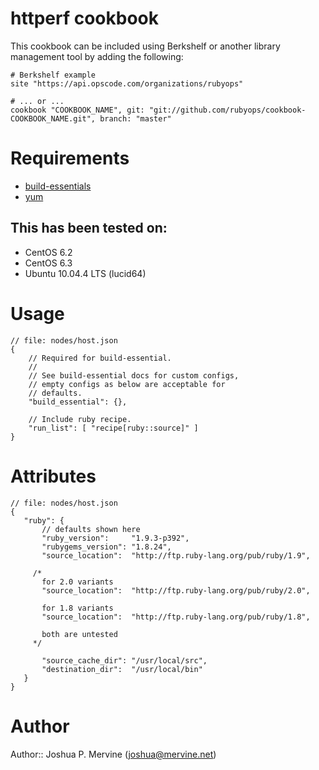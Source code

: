 # httperf cookbook

This cookbook can be included using Berkshelf or another library management tool by adding the following:

    # Berkshelf example
    site "https://api.opscode.com/organizations/rubyops"

    # ... or ...
    cookbook "COOKBOOK_NAME", git: "git://github.com/rubyops/cookbook-COOKBOOK_NAME.git", branch: "master"

# Requirements

* [build-essentials](http://community.opscode.com/cookbooks/build-essential)
* [yum](http://community.opscode.com/cookbooks/yum)

## This has been tested on:

* CentOS 6.2
* CentOS 6.3
* Ubuntu 10.04.4 LTS (lucid64)

# Usage

    // file: nodes/host.json
    {
        // Required for build-essential.
        //
        // See build-essential docs for custom configs,
        // empty configs as below are acceptable for
        // defaults.
        "build_essential": {},

        // Include ruby recipe.
        "run_list": [ "recipe[ruby::source]" ]
    }

# Attributes

    // file: nodes/host.json
    {
       "ruby": {
           // defaults shown here
           "ruby_version":     "1.9.3-p392",
           "rubygems_version": "1.8.24",
           "source_location":  "http://ftp.ruby-lang.org/pub/ruby/1.9",

         /*
           for 2.0 variants
           "source_location":  "http://ftp.ruby-lang.org/pub/ruby/2.0",

           for 1.8 variants
           "source_location":  "http://ftp.ruby-lang.org/pub/ruby/1.8",

           both are untested
         */

           "source_cache_dir": "/usr/local/src",
           "destination_dir":  "/usr/local/bin"
       }
    }

# Author

Author:: Joshua P. Mervine (<joshua@mervine.net>)
